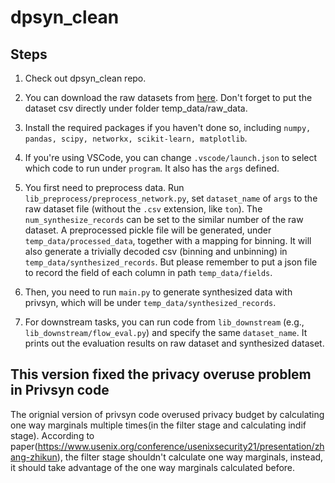 # dpsyn_clean

## Steps

1. Check out dpsyn_clean repo. 

2. You can download the raw datasets from [here](https://drive.google.com/drive/folders/1MHRJxLhnJWZln8XBCon9UrN_EwVj14BE). Don't forget to put the dataset csv directly under folder temp_data/raw_data.

3. Install the required packages if you haven't done so, including  `numpy, pandas, scipy, networkx, scikit-learn, matplotlib`.

4. If you're using VSCode, you can change `.vscode/launch.json` to select which code to run under `program`. It also has the `args` defined.

5. You first need to preprocess data. Run `lib_preprocess/preprocess_network.py`, set `dataset_name` of `args` to the raw dataset file (without the `.csv` extension, like `ton`). The `num_synthesize_records` can be set to the similar number of the raw dataset. A preprocessed pickle file will be generated, under `temp_data/processed_data`, together with a mapping for binning. It will also generate a trivially decoded csv (binning and unbinning) in `temp_data/synthesized_records`. But please remember to put a json file to record the field of each column in path `temp_data/fields`.  

6. Then, you need to run `main.py` to generate synthesized data with privsyn, which will be under `temp_data/synthesized_records`.

7. For downstream tasks, you can run code from `lib_downstream` (e.g., `lib_downstream/flow_eval.py`) and specify the same `dataset_name`. It prints out the evaluation results on raw dataset and synthesized dataset.

## This version fixed the privacy overuse problem in Privsyn code
The orignial version of privsyn code overused privacy budget by calculating one way marginals multiple times(in the filter stage and calculating indif stage). According to paper(https://www.usenix.org/conference/usenixsecurity21/presentation/zhang-zhikun), the filter stage shouldn't calculate one way marginals, instead, it should take advantage of the one way marginals calculated before.
